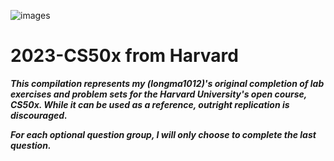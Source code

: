![images](Harvard.png)
# 2023-CS50x from Harvard

***This compilation represents my (longma1012)'s original completion of lab exercises and problem sets for the Harvard University's open course, CS50x. While it can be used as a reference, outright replication is discouraged.***

***For each optional question group, I will only choose to complete the last question.***
